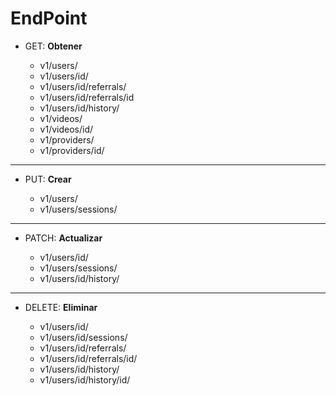 EndPoint
=

+ GET: **Obtener**

    + v1/users/
    + v1/users/id/
    + v1/users/id/referrals/
    + v1/users/id/referrals/id
    + v1/users/id/history/
    + v1/videos/
    + v1/videos/id/
    + v1/providers/
    + v1/providers/id/

---

+ PUT: **Crear**

    + v1/users/
    + v1/users/sessions/

---

+ PATCH: **Actualizar**

    + v1/users/id/
    + v1/users/sessions/
    + v1/users/id/history/

---

+ DELETE: **Eliminar**

    + v1/users/id/
    + v1/users/id/sessions/
    + v1/users/id/referrals/
    + v1/users/id/referrals/id/
    + v1/users/id/history/
    + v1/users/id/history/id/
